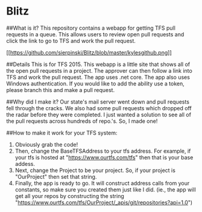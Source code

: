 # Blitz
##What is it?
This repository contains a webapp for getting TFS pull requests in a queue. This allows users to review open pull requests and click the link to go to TFS and work the pull request.

[[https://github.com/sierpinski/Blitz/blob/master/kylesgithub.png]]

##Details
This is for TFS 2015. This webapp is a little site that shows all of the open pull requests in a project. The approver can then follow a link into TFS and work the pull request.
The app uses .net core.
The app also uses Windows authentication. If you would like to add the ability use a token, please branch this and make a pull request.

##Why did I make it?
Our state's mail server went down and pull requests fell through the cracks. We also had some pull requests which dropped off the radar before they were completed. I just wanted a solution to see all of the pull requests across hundreds of repo.'s. So, I made one!

##How to make it work for your TFS system:
1. Obviously grab the code!
2. Then, change the BaseTFSAddress to your tfs address. For example, if your tfs is hosted at "https://www.ourtfs.com/tfs" then that is your base addess.
3. Next, change the Project to be your project. So, if your project is "OurProject" then set that string.
4. Finally, the app is ready to go. It will construct address calls from your constants, so make sure you created them just like I did. (ie., the app will get all your repos by constructing the string "https://www.ourtfs.com/tfs/OurProject/_apis/git/repositories?api=1.0")
